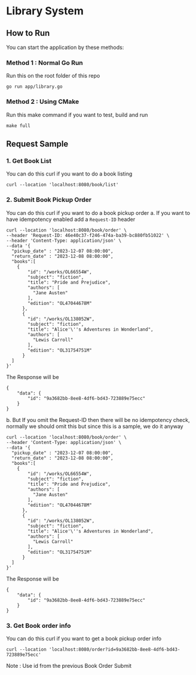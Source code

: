 # Library System

## How to Run
You can start the application by these methods:
### Method 1 : Normal Go Run
Run this on the root folder of this repo
```
go run app/library.go
```
### Method 2 : Using CMake
Run this make command if you want to test, build and run
```
make full
```

## Request Sample
### 1. Get Book List
You can do this curl if you want to do a book listing
```
curl --location 'localhost:8080/book/list'
```
### 2. Submit Book Pickup Order
You can do this curl if you want to do a book pickup order
a. If you want to have idempotency enabled add a `Request-ID` header
```
curl --location 'localhost:8080/book/order' \
--header 'Request-ID: 46e40c37-f246-474a-ba39-bc880fb51022' \
--header 'Content-Type: application/json' \
--data '{
  "pickup_date" : "2023-12-07 08:00:00",
  "return_date" : "2023-12-08 08:00:00",
  "books":[
    {
        "id": "/works/OL66554W",
        "subject": "fiction",
        "title": "Pride and Prejudice",
        "authors": [
          "Jane Austen"
        ],
        "edition": "OL47044678M"
      },
      {
        "id": "/works/OL138052W",
        "subject": "fiction",
        "title": "Alice'\''s Adventures in Wonderland",
        "authors": [
          "Lewis Carroll"
        ],
        "edition": "OL31754751M"
      }
  ]
}'
```
The Response will be 
```
{
    "data": {
        "id": "9a3682bb-8ee8-4df6-bd43-723889e75ecc"
    }
}
```
b. But If you omit the Request-ID then there will be no idempotency check, normally we should omit this but since this is a sample, we do it anyway
```
curl --location 'localhost:8080/book/order' \
--header 'Content-Type: application/json' \
--data '{
  "pickup_date" : "2023-12-07 08:00:00",
  "return_date" : "2023-12-08 08:00:00",
  "books":[
    {
        "id": "/works/OL66554W",
        "subject": "fiction",
        "title": "Pride and Prejudice",
        "authors": [
          "Jane Austen"
        ],
        "edition": "OL47044678M"
      },
      {
        "id": "/works/OL138052W",
        "subject": "fiction",
        "title": "Alice'\''s Adventures in Wonderland",
        "authors": [
          "Lewis Carroll"
        ],
        "edition": "OL31754751M"
      }
  ]
}'
```
The Response will be 
```
{
    "data": {
        "id": "9a3682bb-8ee8-4df6-bd43-723889e75ecc"
    }
}
```
### 3. Get Book order info
You can do this curl if you want to get a book pickup order info
```
curl --location 'localhost:8080/order?id=9a3682bb-8ee8-4df6-bd43-723889e75ecc'
```
Note : Use id from the previous Book Order Submit